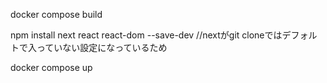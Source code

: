 docker compose build 

npm install next react react-dom --save-dev //nextがgit cloneではデフォルトで入っていない設定になっているため

docker compose up
